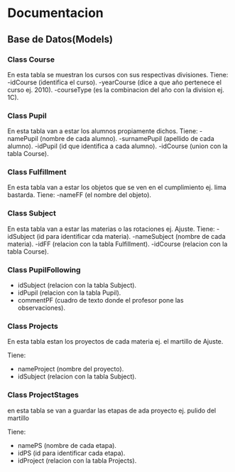 # Documentacion

## Base de Datos(Models)

### Class Course

En esta tabla se muestran los cursos con sus respectivas divisiones.
Tiene:  -idCourse (identifica el curso).
	-yearCourse (dice a que año pertenece el curso ej. 2010).
	-courseType (es la combinacion del año con la division ej. 1C).

### Class Pupil

En esta tabla  van a estar los alumnos propiamente dichos.
Tiene:	-namePupil (nombre de cada alumno).
	-surnamePupil (apellido de cada alumno).
	-idPupil (id que identifica a cada alumno).
	-idCourse (union con la tabla Course).

### Class Fulfillment

En esta tabla van a estar los objetos que se ven en el cumplimiento ej. lima bastarda.
Tiene:	-nameFF (el nombre del objeto).

### Class Subject

En esta tabla van a estar las materias o las rotaciones ej. Ajuste.
Tiene:	-idSubject (id para identificar cda materia).
	-nameSubject (nombre de cada materia).
	-idFF (relacion con la tabla Fulfillment).
	-idCourse (relacion con la tabla Course).

### Class PupilFollowing
- idSubject (relacion con la tabla Subject).
- idPupil (relacion con la tabla Pupil).
- commentPF (cuadro de texto donde el profesor pone las observaciones).

### Class Projects

En esta tabla estan los proyectos de cada materia ej. el martillo de Ajuste.

Tiene:
- nameProject (nombre del proyecto).
- idSubject (relacion con la tabla Subject).

### Class ProjectStages

en esta tabla se van a guardar las etapas de ada proyecto ej. pulido del martillo

Tiene:
- namePS (nombre de cada etapa).
- idPS (id para identificar cada etapa).
- idProject (relacion con la tabla Projects).




